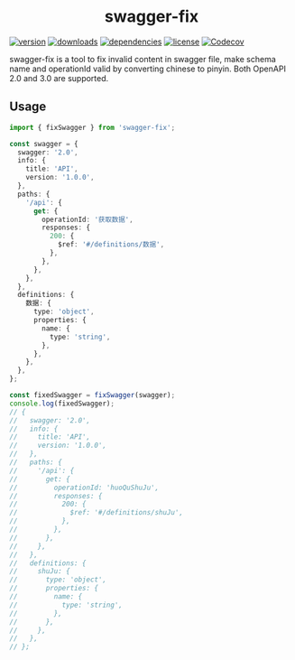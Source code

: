 <h1 align="center" style="text-align: center">swagger-fix</h1>
<!-- title -->

[npm]: https://www.npmjs.com/package/swagger-fix

[![version](https://img.shields.io/npm/v/swagger-fix.svg?logo=npm&style=for-the-badge)][npm]
[![downloads](https://img.shields.io/npm/dm/swagger-fix.svg?logo=npm&style=for-the-badge)][npm]
[![dependencies](https://img.shields.io/librariesio/release/npm/swagger-fix?logo=npm&style=for-the-badge)][npm]
[![license](https://img.shields.io/npm/l/swagger-fix.svg?logo=github&style=for-the-badge)][npm]
[![Codecov](https://img.shields.io/codecov/c/gh/keq-request/swagger-fix?logo=codecov&token=PLF0DT6869&style=for-the-badge)](https://codecov.io/gh/keq-request/swagger-fix)

<!-- description -->

swagger-fix is a tool to fix invalid content in swagger file, make schema name and operationId valid by converting chinese to pinyin. Both OpenAPI 2.0 and 3.0 are supported.

<!-- description -->

## Usage

```typescript
import { fixSwagger } from 'swagger-fix';

const swagger = {
  swagger: '2.0',
  info: {
    title: 'API',
    version: '1.0.0',
  },
  paths: {
    '/api': {
      get: {
        operationId: '获取数据',
        responses: {
          200: {
            $ref: '#/definitions/数据',
          },
        },
      },
    },
  },
  definitions: {
    数据: {
      type: 'object',
      properties: {
        name: {
          type: 'string',
        },
      },
    },
  },
};

const fixedSwagger = fixSwagger(swagger);
console.log(fixedSwagger);
// {
//   swagger: '2.0',
//   info: {
//     title: 'API',
//     version: '1.0.0',
//   },
//   paths: {
//     '/api': {
//       get: {
//         operationId: 'huoQuShuJu',
//         responses: {
//           200: {
//             $ref: '#/definitions/shuJu',
//           },
//         },
//       },
//     },
//   },
//   definitions: {
//     shuJu: {
//       type: 'object',
//       properties: {
//         name: {
//           type: 'string',
//         },
//       },
//     },
//   },
// };
```